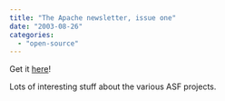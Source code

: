 ```yaml
---
title: "The Apache newsletter, issue one"
date: "2003-08-26"
categories: 
  - "open-source"
---
```


Get it [here](http://www.apache.org/newsletter/200307.html)!

Lots of interesting stuff about the various ASF projects.
